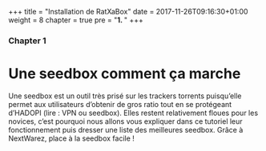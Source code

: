 +++
title = "Installation de RatXaBox"
date = 2017-11-26T09:16:30+01:00
weight = 8
chapter = true
pre = "<b>1. </b>"
+++

### Chapter 1

# Une seedbox comment ça marche

Une seedbox est un outil très prisé sur les trackers torrents puisqu’elle permet aux utilisateurs d’obtenir de gros ratio tout en se protégeant d’HADOPI (lire : VPN ou seedbox). Elles restent relativement floues pour les novices, c’est pourquoi nous allons vous expliquer dans ce tutoriel leur fonctionnement puis dresser une liste des meilleures seedbox. Grâce à NextWarez, place à la seedbox facile !
